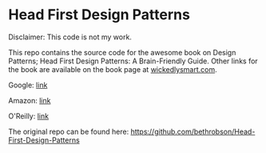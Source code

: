 # Head First Design Patterns

Disclaimer: This code is not my work.

This repo contains the source code for the awesome book on Design Patterns; Head First Design Patterns: A Brain-Friendly Guide.
Other links for the book are available on the book page at <a href="http://wickedlysmart.com/head-first-design-patterns/">wickedlysmart.com</a>.

Google: [link](https://www.google.com/search?q=head+first+design+patterns)   

Amazon: [link](https://www.amazon.com/Head-First-Design-Patterns-Brain-Friendly/dp/0596007124)   

O'Reilly: [link](http://shop.oreilly.com/product/9780596007126.do)

The original repo can be found here:
https://github.com/bethrobson/Head-First-Design-Patterns
